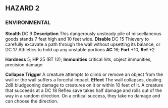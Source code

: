 ## HAZARD 2
### ENVIRONMENTAL

**Stealth** DC 9
**Description** This dangerously unsteady pile of miscellaneous goods stands 7 feet high and 10 feet wide.
**Disable** DC 15 Thievery to carefully excavate a path through the wall without upsetting its balance, or DC 17 Athletics to hold up any unstable portions
**AC** 16; **Fort** +10, **Ref** +2

**Hardness** 5; **HP** 25 (BT 12); **Immunities** critical hits, object immunities, precision damage

**Collapse** **Trigger** A creature attempts to climb or remove an object from the wall or the wall suffers a forceful impact. **Effect** The wall collapses, dealing 2d8 bludgeoning damage to creatures on it or within 10 feet of it. A creature that succeeds at a DC 18 Reflex save takes half damage and rolls out of the way in a random direction. On a critical success, they take no damage and can choose the direction.